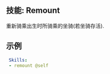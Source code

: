 技能: Remount
--------------------------

重新骑乘出生时所骑乘的坐骑(若坐骑存活).

示例
--------

```yaml
 Skills:
 - remount @self
```
